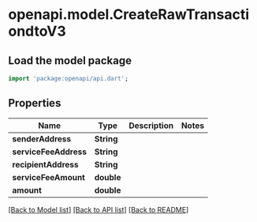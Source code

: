 # openapi.model.CreateRawTransactiondtoV3

## Load the model package
```dart
import 'package:openapi/api.dart';
```

## Properties
Name | Type | Description | Notes
------------ | ------------- | ------------- | -------------
**senderAddress** | **String** |  | 
**serviceFeeAddress** | **String** |  | 
**recipientAddress** | **String** |  | 
**serviceFeeAmount** | **double** |  | 
**amount** | **double** |  | 

[[Back to Model list]](../README.md#documentation-for-models) [[Back to API list]](../README.md#documentation-for-api-endpoints) [[Back to README]](../README.md)


